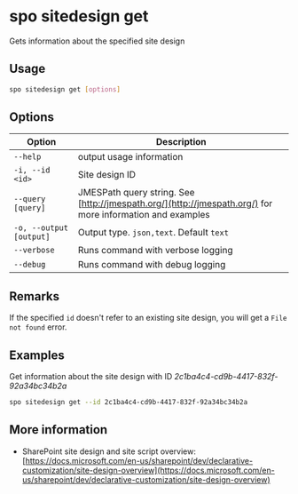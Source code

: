# spo sitedesign get

Gets information about the specified site design

## Usage

```sh
spo sitedesign get [options]
```

## Options

Option|Description
------|-----------
`--help`|output usage information
`-i, --id <id>`|Site design ID
`--query [query]`|JMESPath query string. See [http://jmespath.org/](http://jmespath.org/) for more information and examples
`-o, --output [output]`|Output type. `json,text`. Default `text`
`--verbose`|Runs command with verbose logging
`--debug`|Runs command with debug logging

## Remarks

If the specified `id` doesn't refer to an existing site design, you will get a `File not found` error.

## Examples

Get information about the site design with ID _2c1ba4c4-cd9b-4417-832f-92a34bc34b2a_

```sh
spo sitedesign get --id 2c1ba4c4-cd9b-4417-832f-92a34bc34b2a
```

## More information

- SharePoint site design and site script overview: [https://docs.microsoft.com/en-us/sharepoint/dev/declarative-customization/site-design-overview](https://docs.microsoft.com/en-us/sharepoint/dev/declarative-customization/site-design-overview)